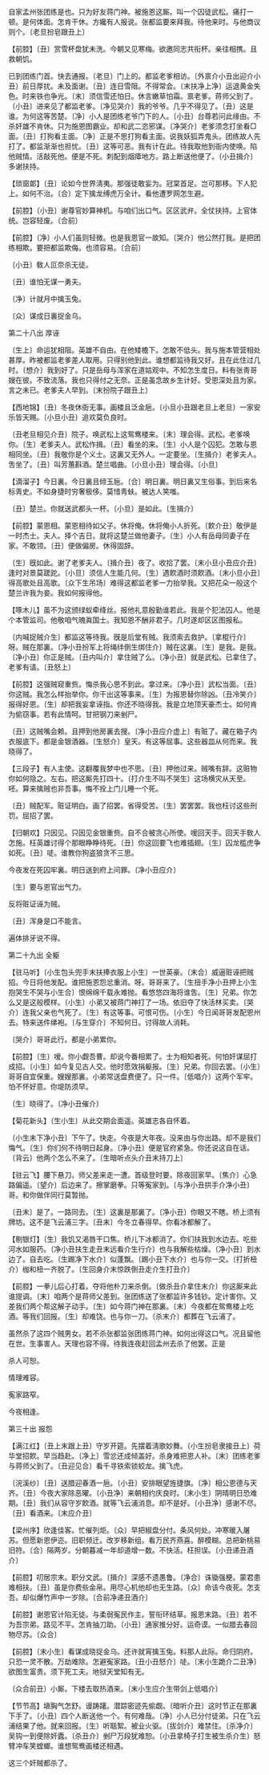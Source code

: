 <!-- { "loadSidebar": true } -->
自家孟州张团练是也。只为好友蒋门神。被施恩这厮。叫一个囚徒武松。痛打一顿。是何体面。怎肯干休。方纔有人报说。张都监要来拜我。待他来时。与他商议则个。〔老旦扮皂跟丑上〕 

【前腔】〔丑〕赏雪杯盘犹未洗。今朝又见寒梅。欲邀同志共衔杯。亲往相携。且救朝饥。

已到团练门首。快去通报。〔老旦〕门上的。都监老爹相访。〔外禀介小丑出迎介小丑〕前日厚扰。未及面谢。〔丑〕连日雪阻。不得常会。〔末扶净上净〕运退黄金失色。时来铁也争光。〔末〕须信雪还怕日。休言嫩草怕霜。禀老爹。蒋师父到了。〔小丑〕进来见了都监老爹。〔净见哭介〕我的爷爷。几乎不得见了。〔丑〕这是谁。为何这等苦楚。〔净〕小人是团练老爷门下的人。〔小丑〕台尊若问此缘由。不杀奸雄不肯休。只为施恩图霸业。却和武二恣邪谋。〔净哭介〕老爹须念打坐看□面。〔丑〕打狗看主面。〔净〕正是不思打狗看主面。说我妖狐弄鬼头。团练故人先打了。都监渐渐也担忧。〔丑〕这等可恶。我有计在此。待我取他到衙内使唤。陷他贼情。活敲死他。便是不死。刺配到烟瘴地方。路上断送他便了。〔小丑揖介〕多谢扶持。 

【琐窗郞】〔丑〕论如今世界淸夷。那强徒敢妄为。冠棠首足。岂可那移。下人犯上。如何不治。〔合〕定下擒龙缚虎万全计。看他遭罗网怎生避。

【前腔】〔小丑〕谢尊官妙算神机。与咱们出口气。区区武弁。全仗扶持。上官体统。岂容轻废。〔合前〕 

【前腔】〔净〕小人们虽则轻微。也是我恩官一故知。〔哭介〕他公然打我。是把团练相欺。要把都监欺侮。也须容易。〔合前〕 

〔小丑〕敎人叵奈杀无徒。

〔丑〕谁怕无谋一勇夫。

〔净〕计就月中擒玉兔。

〔众〕谋成日裏捉金乌。 

第二十八出
厚诬

〔生上〕命运犹相阻。英雄不自由。在他矮檐下。怎敢不低头。我与施本管营相处甚厚。昨被都监老爹差人取用。只得别他到此。谁想都监待我又好。且在此住过几时。〔想介〕我到好了。只是岳母与浑家在道姑观中。不知怎生度日。料有张靑哥嫂在彼。不致流落。我也只得付之无奈。正是虽念故乡生计好。受恩深处且为家。言之未已。老爹夫人早到。〔末扮院子跟丑上〕 

【西地锦】〔丑〕冬夜休衙无事。画楼且泛金巵。〔小旦小丑跟老旦上老旦〕一家安乐皆天赐。〔小旦小丑〕追欢莫负良时。

〔丑老旦相见介丑〕院子。唤武松上这鸳鸯楼来。〔末〕理会得。武松。老爹唤你。〔生〕老爹夫人。武松作揖。〔丑〕看坐的来。〔生〕小人是个囚犯。怎敢与恩相同坐。〔丑〕我敬你是个义士。这裏又无外人。一定要坐。〔生揖介〕老爹夫人。吿坐了。〔丑〕叫芳蕙斟酒。楚兰唱曲。〔小旦小丑〕理会得。〔小旦〕 

【滴溜子】今日裏。今日裏且倾玉巵。〔合〕明日裏。明日裏又生俗事。到后来名标靑史。不如身捷时穷奢极侈。莫惜靑蚨。被达人笑嗤。

〔丑〕楚兰。你就送武都头一杯。〔小旦〕是如此。〔生揖介〕 

【前腔】蒙恩相。蒙恩相待如父子。休将俺。休将俺小人折死。〔飮介丑〕敬伊是一时杰士。夫人。择个吉日。就将这楚兰做他妻子。〔生〕小人有岳母同妻子在家。不敢领。〔丑〕便做偏房。休得固辞。

〔生〕旣如此。谢了老爹夫人。〔揖介丑〕夜了。收拾了罢。〔末小旦小丑应介丑〕逢时对景莫蹉跎。〔小旦〕须信人生能几何。〔生〕遇飮酒时须飮酒。〔末小旦小丑〕得高歌处且高歌。〔众下生吊场〕难得这都监老爹一力抬举我。又把花朵一般这个楚兰许我为妾。我如何报得他。 

【啄木儿】虽不为这颁绿蚁牵绛丝。报他礼意殷勤谁若此。我是个犯法囚人。他是个本管监司。他敬咱气魄眞国士。我知恩不酬非君子。几时遂却区区图报私。

〔内喊捉贼介生〕都监这等待我。旣是后堂有贼。我须索去救护。〔拿棍行介〕呀。贼在那裏。〔净小丑扮军上将绳绊倒生绑住介〕贼在这裏。〔生〕是我。是我。〔净小丑〕你正是贼。〔丑内叫介〕拿住贼了么。〔净小丑〕就是武松。已拿住了。老爹有请。〔丑怒上〕 

【前腔】这强贼窥重赀。悔杀我心思不到此。拿过来。〔净小丑〕武松当面。〔丑〕你这贼。我怎么样抬举你。你干出这等事来。〔生〕为报恩替你除凶。〔丑冷笑介〕报得好恩。〔生〕却把我妄拿诬指。你还不晓得我。我是立地顶天豪杰士。如何肯为偷窃事。若有此情呵。甘把钢刀来剉尸。

〔丑〕这贼嘴会赖。且押到他房裏去搜。〔净小丑应介虚上〕有赃了。藏在箱子内衣服底下。都是金银酒器。〔生怒介〕皇天。有这等屈事。这些器皿从何而来。我晓得了。 

【三段子】有人主使。这翻覆我梦中也不思。〔丑〕押他过来。贼嘴有辞。这赃物你如何隐之。左右。把这厮先打四十。〔打介生不叫不哭生〕这场横灾从天至。呸。算来擒贼也非吾事。悔不拴上门儿睡一个死。

〔丑〕贼配军。赃证明白。画了招罢。省得受苦。〔生〕罢罢罢。我也枉讨这些刑罚。屈招了罢。 

【归朝欢】只因见。只因见金银重赀。自不合被贪心所使。嗳回天手。回天手敎人怎施。枉英雄讨得个那眼睁睁待死。〔丑〕你这回要飞也难插翅。〔生〕囚龙槛虎争如死。〔丑〕唗。谁教你狗盗狼贪不三思。

今夜发在死囚牢裏。明日送到府上问罪。〔净小丑应介〕 

〔生〕要与恩官出气力。

反将赃证诬为贼。

〔丑〕浑身是口不能言。

遍体排牙说不得。 

第二十九出
全躯

【驻马听】〔小生包头兜手末扶捧衣服上小生〕一世英豪。〔末合〕威逼赃诬把贼招。今日将他发配。谁把施恩怨忿重消。呀。哥哥来了。〔生扭手净小丑押上小生抱哭生不哭与小生合〕恨绵绵千载永难抛。看悠悠四海将谁吿。〔生〕兄弟。你怎么又是这般模样。〔小生〕小弟又被蒋门神打了一场。依旧夺了快活林买卖。〔哭介〕连我父亲也气死了。〔生〕有这等事。可恨可伤。〔小生〕今日闻哥哥发配恩州去。特来送件绨袍。〔与生穿介〕不知何日。讨得故人消耗。

〔哭介〕哥哥此行。都是小弟累你。 

【前腔】〔生〕嗳。你小觑吾曹。却说今番相累了。士为相知者死。何怕奸谋屈打成招。〔小生〕如今复见古人交。他时愿效捐躯报。〔生〕兄弟。你回去罢。〔小生〕哥哥自宜保重。嫂嫂那裏。小弟常送盘费便了。只一件。〔低唱介〕这两个军牢。怕不怀好意。你堤防须早。

〔生〕晓得了。〔净小丑催介〕 

【菊花新头】〔生小生〕从此交期会面遥。英雄志各自怀着。

〔小生末下净小丑〕下午了。快走。今夜是大年夜。没来由与你出路。却不是我们悔气。〔生〕你们何不待明日起身。〔净小丑〕便是官府紧急。你还说这自在话。〔背云〕他两个怎么不来了。〔生暗听点头介丑末持刀上〕 

【驻云飞】腰下悬刀。师父差来走一遭。首级登时要。除夜回家早。〔焦介〕心急路偏遥。〔望介〕后边来了。擦掌磨拳。只等寃家到。〔与净小丑拱手介净小丑〕哥。和你做伴同行莫暂抛。

〔丑末〕是了。一路同去。〔生〕这裏是那裏了。〔净小丑〕你眼又不瞎。桥上须有牌坊。这不是飞云浦三字。〔丑末〕今冬立春得早。你看冰都解了。 

【剔银灯】〔生〕我饥又渴唇干口焦。桥儿下冰都消了。你们扶我到水边去。吃些河水如服药。〔净小丑扶生走丑末远看介生行介〕也与我解些枯燥。〔净小丑〕到水边了。自去吃。〔生踢净下水介〕似蓬飘。〔踢小丑下水介〕也与你一交。〔打折杻介〕枷和杻一齐脱了。〔生回身介末惊跌倒丑走介生打丑介〕 

【前腔】一拳儿后心打着。夺将他朴刀来杀倒。〔做杀丑介拿住末介〕你这厮来此谁提调。〔末〕咱两个是蒋师父差到。张团练送了张都监许多钱钞。定计害你。又差我们两个帮这解子动手。〔生〕如今蒋门神在那裏。〔末〕今夜都在鸳鸯楼上吃酒。等我们回报。〔生〕却难饶。也与你一刀。〔杀末介〕都葬在飞云浦了。

虽然杀了这四个贼男女。若不杀张都监张团练蒋门神。如何出得这口气。况且留他在世。生事害人。天理也容不得。待我连夜赶回孟州去杀了他罢。正是 

杀人可恕。

情理难容。

寃家路窄。

今夜相逢。 

第三十出
报怨

【满江红】〔丑上末跟上丑〕守岁开筵。先摆着淸歌妙舞。〔小生扮皂隶接丑上〕荷华堂招飮。早当趋赴。〔净上〕雪忿还成倾盖好。杀身难把恩人补。〔末〕团练老爹与蒋师父到了。〔丑迎见合〕看千寻铁索锁蛟龙。擒飞虎。

〔浣溪纱〕〔丑〕送腊迎春酒一巵。〔小丑〕安排眼望旌捷旗。〔净〕相公恩德与天齐。〔丑〕今夜大家除恶曜。〔小丑净〕来朝相约庆良时。〔末小生〕阴晴明日恐难期。〔丑〕我们从容守岁飮酒。就等飞云浦消息。却不是好。〔小丑净〕感谢不尽。〔丑〕看酒来。〔末应介丑〕 

【梁州序】欣逢佳客。忙催列炬。〔众〕早把椒盘分付。条风何处。冲寒暖入屠苏。但愿新恩伊迩。旧职频迁。改岁移新组。看万民齐燕喜。醉模糊。总把新桃易旧符。〔合〕隔两岁。分朝暮减一年却道增一数。不快活。枉担误。〔小丑递丑酒介〕 

【前腔】叨居宗末。职分文武。〔揖介〕深感不遗愚鲁。〔净合〕诛锄强梗。蒙君患难相扶。〔丑〕虽是你费些金帛。用尽心机他却也无生路。〔众〕命该今夜死。怎支吾。却似爆竹声中一岁除。〔合前净递丑酒介〕 

【前腔】谢恩官计陷无徒。与柔弱寃民作主。誓衔环结草。报恩末路。〔丑〕若不为吾宗弟。路见不平。怎肯抽刀助。〔小丑〕通家推分好。运奇谟。一似腊去春回物尽苏。〔众合〕 

【前腔】〔末小生〕看谋成晓捉金乌。还许就宵擒玉兔。料那人此际。命归阴府。只恐一灵不散。万劫难除。怎避寃家路。〔丑小丑怒介〕唗。〔末小生跪介二丑净〕欲图生富贵。须下死工夫。地狱天堂知有无。

〔众合前丑〕小厮。下楼去取热酒来。〔末小生应介生带剑上低唱介〕 

【节节高】塡胸气怎舒。谩踌躇。潜踪密迹先偷觑。〔暗听介丑〕这时节正在那裏下手了。〔小丑〕四个人断送他一个。有何难哉。〔净〕小人已分付徒弟。只在飞云浦结果了他。就来回报。〔生〕听聒絮。被业火驱。〔拔剑介〕难禁住。〔杀净介〕吴钩一到便除奸蠹。〔杀丑介〕剉尸万段犹难恕。〔小丑拿椅子打生被生杀介生〕怒臂冲车笑螳螂。谁想鸳鸯画楼还相遇。

这三个奸贼都杀了。 

